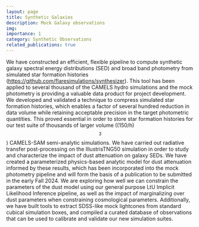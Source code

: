 ```yaml
---
layout: page
title: Synthetic Galaxies
description: Mock Galaxy observations
img:
importance: 1
category: Synthetic Observations
related_publications: true
---
```


We have constructed an efficient, flexible pipeline to compute synthetic galaxy spectral energy distributions (SED) and broad band photometry from simulated star formation histories (https://github.com/flaresimulations/synthesizer). This tool has been applied to several thousand of the CAMELS hydro simulations and the mock photometry is providing a valuable data product for project development. We developed and validated a technique to compress simulated star formation histories, which enables a factor of several hundred reduction in data volume while retaining acceptable precision in the target photometric quantities.  This proved essential in order to store star formation histories for our test suite of thousands of larger volume ((150/h)$$^3$$) CAMELS-SAM semi-analytic simulations. We have carried out radiative transfer post-processing on the IllustrisTNG50 simulation in order to study and characterize the impact of dust attenuation on galaxy SEDs. We have created a parameterized physics-based analytic model for dust attenuation informed by these results, which has been incorporated into the mock photometry pipeline and will form the basis of a publication to be submitted in the early Fall 2024. We are exploring how well we can constrain the parameters of the dust model using our general purpose LtU Implicit Likelihood Inference pipeline, as well as the impact of marginalizing over dust parameters when constraining cosmological parameters.  Additionally, we have built tools to extract SDSS-like mock lightcones from standard cubical simulation boxes, and compiled a curated database of observations that can be used to calibrate and validate our new simulation suites. 
